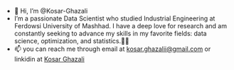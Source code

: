 - 👋 Hi, I’m @Kosar-Ghazali
- I’m a passionate Data Scientist who studied Industrial Engineering at Ferdowsi University of Mashhad. I have a deep love for research and am constantly seeking to advance my skills in my favorite fields: data science, optimization, and statistics.👩‍💻
- 📫 you can reach me through email at kosar.ghazalii@gmail.com or linkidin at [Kosar Ghazali](https://www.linkedin.com/in/kosar-ghazali-6b4b31226/)

<!---
Kosar-Ghazali/Kosar-Ghazali is a ✨ special ✨ repository because its `README.md` (this file) appears on your GitHub profile.
You can click the Preview link to take a look at your changes.
--->
